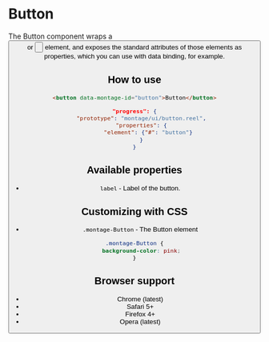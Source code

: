 # Button

The Button component wraps a <button> or <input type="button"> element, and exposes the standard attributes of those elements as properties, which you can use with data binding, for example.

## How to use

```html
<button data-montage-id="button">Button</button>
```

```json
"progress": {
    "prototype": "montage/ui/button.reel",
    "properties": {
        "element": {"#": "button"}
    }
}
```


## Available properties

* `label` - Label of the button.



## Customizing with CSS

* `.montage-Button` - The Button element

```css
.montage-Button {
    background-color: pink;
}
```



## Browser support

* Chrome (latest)
* Safari 5+
* Firefox 4+
* Opera (latest)